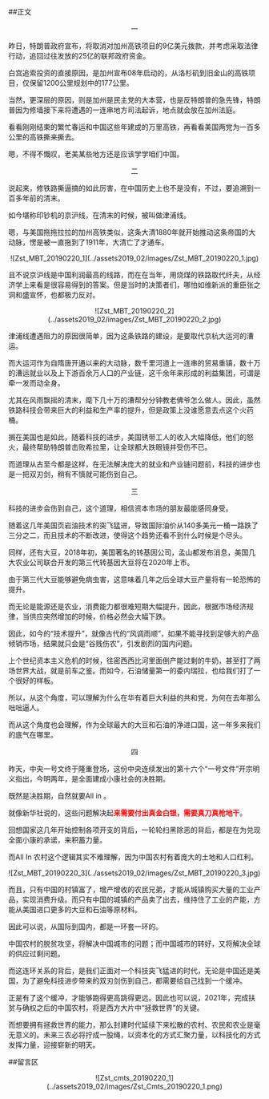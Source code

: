 ##正文

 <div align="center">一</div>

昨日，特朗普政府宣布，将取消对加州高铁项目的9亿美元拨款，并考虑采取法律行动，追回过往发放的25亿的联邦政府资金。

白宫追索投资的直接原因，是加州宣布08年启动的，从洛杉矶到旧金山的高铁项目，仅保留1200公里规划中的177公里。

当然，更深层的原因，则是加州是民主党的大本营，也是反特朗普的急先锋，特朗普因为修墙接下来将遭遇的一连串地方司法起诉，地点就会放在加州法庭。

看看刚刚结束的繁忙春运和中国这些年建成的万里高铁，再看看美国两党为一百多公里的高铁撕来撕去。

嗯，不得不慨叹，老美某些地方还是应该学学咱们中国。


 <div align="center">二</div>

说起来，修铁路撕逼搞的如此厉害，在中国历史上也不是没有，不过，要追溯到一百多年前的清末。

如今堪称印钞机的京沪线，在清末的时候，被叫做津浦线。

嗯，与美国拖拖拉拉的加州高铁类似，这条大清1880年就开始推动这条帝国的大动脉，愣是被一直拖到了1911年，大清亡了才通车。

 <div align="center">![Zst_MBT_20190220_1](../assets2019_02/images/Zst_MBT_20190220_1.jpg)</div>

且不说京沪线是中国利润最高的线路，而在在当年，用烧煤的铁路取代纤夫，从经济学上来看是很容易得到的答案。但是当时的决策者们，哪怕如维新派的重臣张之洞和盛宣怀，也都极力反对。

 <div align="center">![Zst_MBT_20190220_2](../assets2019_02/images/Zst_MBT_20190220_2.jpg)</div>

津浦线遭遇阻力的原因很简单，因为这条铁路的建设，是要取代京杭大运河的漕运。

而大运河作为自隋唐开通以来的大动脉，数千里河道上一连串的贸易重镇，数十万的漕运就业以及上下游百余万人口的产业链，这千余年来形成的利益集团，可谓是牵一发而动全身。

尤其在风雨飘摇的清末，麾下几十万的漕帮分分钟教老佛爷怎么做人。因此，虽然铁路科技会带来巨大的利益和生产率的提升，但是政策上没谁愿意去点这个火药桶。

搁在美国也是如此，随着科技的进步，美国锈带工人的收入大幅降低，他们的怒火，最终帮助特朗普击败希拉里，让全球都大跌眼镜并受伤不已。

而道理从古至今都是这样，在无法解决庞大的就业和产业链问题前，科技的进步也是一把双刃剑，稍有不慎就可能伤到自己。


 <div align="center">三</div>

科技的进步会伤到自己，这个道理，相信资本市场的朋友最能感同身受。

随着这几年美国页岩油技术的突飞猛进，导致国际油价从140多美元一桶一路跌了三分之二，而且技术的不断改进，使得这个趋势还看不到什么时候是个尽头。

同样，还有大豆，2018年初，美国著名的转基因公司，孟山都发布消息，美国几大农业公司联合开发的第三代转基因大豆将在2020年上市。

由于第三代大豆能够避免病虫害，这意味着几年之后全球大豆产量将有一轮恐怖的提升。

而无论是能源还是农业，消费能力都很难短期大幅提升，因此，根据市场经济规律，当供应突然增加的时候，价格必然会大幅下跌。

因此，如今的“技术提升”，就像古代的“风调雨顺”，如果不能寻找到足够大的产品倾销市场，结果就只会是“谷贱伤农”，引发剧烈的国内问题。

上个世纪资本主义危机的时候，往密西西比河里面倒产能过剩的牛奶，甚至打了两场世界大战，就是前车之鉴。而如今，石油储量第一的委内瑞拉，也给我们打了一个很好的样板。

所以，从这个角度，可以理解为什么在华有着巨大利益的共和党，为何在去年那么咄咄逼人。

而从这个角度也会理解，作为全球最大的大豆和石油的净进口国，这一年多来我们的底气在哪里。


 <div align="center">四</div>

昨天，中央一号文终于隆重登场，这份中央连续发出的第十六个“一号文件”开宗明义指出，今明两年，是全面建成小康社会的决胜期。

既然是决胜期，自然就要All in 。

就像新华社说的，这些问题解决起<font color="red">**来需要付出真金白银，需要真刀真枪地干**</font>。

回想国家这几年开始控制各项开支的背后，一轮轮扫黑除恶的背后，都是在为兑现全面小康的承诺，来积蓄力量。

而All In 农村这个逻辑其实不难理解，因为中国农村有着庞大的土地和人口红利。

 <div align="center">![Zst_MBT_20190220_3](../assets2019_02/images/Zst_MBT_20190220_3.jpg)</div>

而且，只有中国的村镇富了，增产增收的农民兄弟，才能从城镇购买大量的工业产品，实现消费升级。而只有中国的城镇的产品卖了出去，维持住了工业的产能，方能从美国进口更多的大豆和石油等原材料。

因此可以说，从国际到国内，都是一环套一环的。

中国农村的脱贫攻坚，将解决中国城市的问题；而中国城市的转好，又将解决全球的供应过剩问题。

而这连环关系的背后，是我们正面对一个科技突飞猛进的时代，无论是中国还是美国，为了避免科技进步带来的双刃剑伤到自己，都需要给自己找到一个缓冲。

正是有了这个缓冲，才能够跑得更高跳得更远。因此也可以说，2021年，完成扶贫与确权之后的中国农村，将是西方大片中“拯救世界”的关键。

而想要拥有拯救世界的能力，那么封建时代延续下来松散的农村、农民和农业是毫无意义的。未来三农必将拧成一股绳，以资本化的方式汇聚力量，以科技化的方式发挥力量，迎接崭新的明天。

##留言区
 <div align="center">![Zst_cmts_20190220_1](../assets2019_02/images/Zst_Cmts_20190220_1.png)</div>